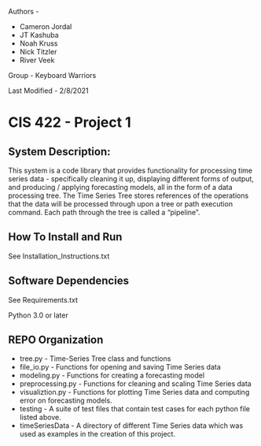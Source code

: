 Authors -

  * Cameron Jordal
  * JT Kashuba
  * Noah Kruss
  * Nick Titzler
  * River Veek

Group - Keyboard Warriors

Last Modified - 2/8/2021


# CIS 422 - Project 1

## System Description:

This system is a code library that provides functionality for processing time
series data - specifically cleaning it up, displaying different forms of output,
and producing / applying forecasting models, all in the form of a data processing tree.
The Time Series Tree stores references of the operations that the data will be processed
through upon a tree or path execution command. Each path through the tree is
called a “pipeline”.  

## How To Install and Run

See Installation_Instructions.txt

## Software Dependencies

See Requirements.txt

Python 3.0 or later

## REPO Organization

* tree.py - Time-Series Tree class and functions
* file_io.py - Functions for opening and saving Time Series data
* modeling.py - Functions for creating a forecasting model
* preprocessing.py - Functions for cleaning and scaling Time Series data
* visualiztion.py - Functions for plotting Time Series data and computing error
on forecasting models.
* testing - A suite of test files that contain test cases for each python file
listed above.
* timeSeriesData - A directory of different Time Series data which was used as
examples in the creation of this project.
